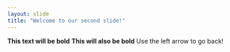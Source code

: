 ```yaml
---
layout: slide
title: "Welcome to our second slide!"
---
```

**This text will be bold**
__This will also be bold__
Use the left arrow to go back!
